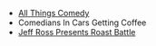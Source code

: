 - [All Things Comedy](https://allthingscomedy.com/)
- Comedians In Cars Getting Coffee
- [Jeff Ross Presents Roast Battle](http://www.cc.com/shows/roast-battle)
